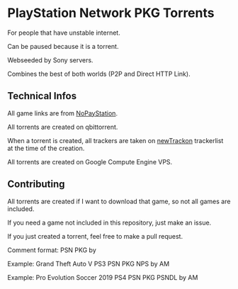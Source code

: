 # PlayStation Network PKG Torrents
For people that have unstable internet.

Can be paused because it is a torrent.

Webseeded by Sony servers.

Combines the best of both worlds (P2P and Direct HTTP Link).

## Technical Infos
All game links are from [NoPayStation](https://nopaystation.com/).

All torrents are created on qbittorrent.

When a torrent is created, all trackers are taken on [newTrackon](https://newtrackon.com/) trackerlist at the time of the creation.

All torrents are created on Google Compute Engine VPS.

## Contributing
All torrents are created if I want to download that game, so not all games are included.

If you need a game not included in this repository, just make an issue.

If you just created a torrent, feel free to make a pull request.

Comment format: <Game> <Console> PSN PKG <Where the link come from> by <Your Username in acronym>

Example: Grand Theft Auto V PS3 PSN PKG NPS by AM

Example: Pro Evolution Soccer 2019 PS4 PSN PKG PSNDL by AM
